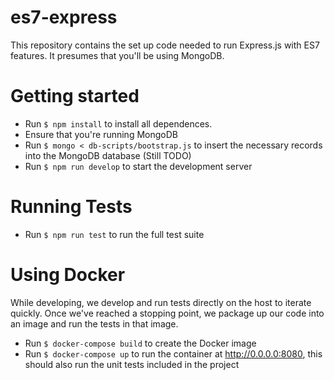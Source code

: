 # es7-express
This repository contains the set up code needed to run Express.js with ES7 features. It presumes that you'll be using MongoDB.

# Getting started
- Run `$ npm install` to install all dependences.
- Ensure that you're running MongoDB
- Run `$ mongo < db-scripts/bootstrap.js` to insert the necessary records into the MongoDB database (Still TODO)
- Run `$ npm run develop` to start the development server

# Running Tests
- Run `$ npm run test` to run the full test suite

# Using Docker
While developing, we develop and run tests directly on the host to iterate quickly. Once we've reached a stopping point, we package up our code into an image and run the tests in that image.

- Run `$ docker-compose build` to create the Docker image
- Run `$ docker-compose up` to run the container at http://0.0.0.0:8080, this should also run the unit tests included in the project
